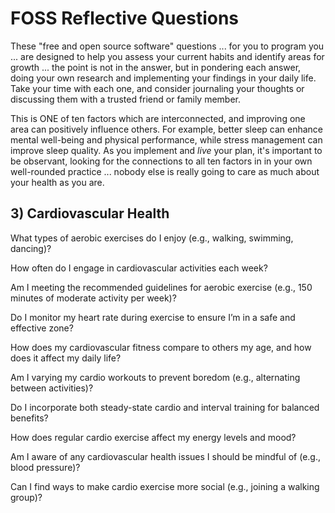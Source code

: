 # FOSS Reflective Questions
These "free and open source software" questions ... for you to program you ... are designed to help you assess your current habits and identify areas for growth ... the point is not in the answer, but in pondering each answer, doing your own research and implementing your findings in your daily life. Take your time with each one, and consider journaling your thoughts or discussing them with a trusted friend or family member.

This is ONE of ten factors which are interconnected, and improving one area can positively influence others. For example, better sleep can enhance mental well-being and physical performance, while stress management can improve sleep quality. As you implement and *live* your plan, it's important to be observant, looking for the connections to all ten factors in in your own well-rounded practice ... nobody else is really going to care as much about your health as you are.

## 3) Cardiovascular Health

What types of aerobic exercises do I enjoy (e.g., walking, swimming, dancing)?

How often do I engage in cardiovascular activities each week?

Am I meeting the recommended guidelines for aerobic exercise (e.g., 150 minutes of moderate activity per week)?

Do I monitor my heart rate during exercise to ensure I’m in a safe and effective zone?

How does my cardiovascular fitness compare to others my age, and how does it affect my daily life?

Am I varying my cardio workouts to prevent boredom (e.g., alternating between activities)?

Do I incorporate both steady-state cardio and interval training for balanced benefits?

How does regular cardio exercise affect my energy levels and mood?

Am I aware of any cardiovascular health issues I should be mindful of (e.g., blood pressure)?

Can I find ways to make cardio exercise more social (e.g., joining a walking group)?
